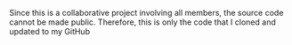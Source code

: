 Since this is a collaborative project involving all members, the source code cannot be made public. Therefore, this is only the code that I cloned and updated to my GitHub
